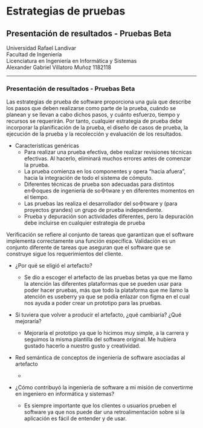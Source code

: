 # Estrategias de pruebas
## Presentación de resultados - Pruebas Beta
Universidad Rafael Landivar </br>
Facultad de Ingeniería </br>
Licenciatura en Ingeniería en Informática y Sistemas </br>
Alexander Gabriel Villatoro Muñoz 1182118 </br>

<hr>

### Presentación de resultados - Pruebas Beta

Las estrategias de prueba de software proporciona una guía que describe los pasos que deben realizarse como parte de la prueba, cuándo se planean y se llevan a cabo dichos pasos, y cuánto esfuerzo, tiempo y recursos se requerirán. Por tanto, cualquier estrategia de prueba debe incorporar la planificación de la prueba, el diseño de casos de prueba, la ejecución de la prueba y la recolección y evaluación de los resultados. </br> 

- Caracteristícas genéricas
    - Para realizar una prueba efectiva, debe realizar revisiones técnicas efectivas. Al hacerlo, eliminará muchos errores antes de comenzar la prueba.
    - La prueba comienza en los componentes y opera “hacia afuera”, hacia la integración de todo el sistema de cómputo.
    - Diferentes técnicas de prueba son adecuadas para distintos enoques de ingeniería de sotware y en diferentes momentos en el tiempo.
    - Las pruebas las realiza el desarrollador del sotware y (para proyectos grandes) un grupo de prueba independiente.
    - Prueba y depuración son actividades diferentes, pero la depuración debe incluirse en cualquier estrategia de prueba

Verificación se refiere al conjunto de tareas que garantizan que el software implementa correctamente una función específica.
Validación es un conjunto diferente de tareas que aseguran que el software que se construye sigue los requerimientos del cliente. 


- ¿Por qué se eligió el artefacto? </br>

    -  Se dio a escoger el artefacto de las pruebas betas ya que me llamo la atención las diferentes plataformas que se pueden usar para poder hacer pruebas, más que todo la plataforma que me llamo la atención es useberry ya que se podia enlazar con figma en el cual nos ayuda a poder crear un prototipo para las pruebas.

- Si tuviera que volver a producir el artefacto, ¿qué cambiaría? ¿Qué mejoraría?

    - Mejoraría el prototipo ya que lo hicimos muy simple, a la carrera y seguimos la misma plantilla del software original. Me hubiera gustado hacerlo a nuestro gusto y creatividad.

- Red semántica de conceptos de ingeniería de software asociadas al artefacto

    - 

- ¿Cómo contribuyó la ingeniería de software a mi misión de convertirme en ingeniero 
en informática y sistemas?

    - Es siempre importante que los clientes o usuarios prueben el software ya que nos puede dar una retroalimentación sobre si la aplicación es fácil de entender y de usar.
    
    





